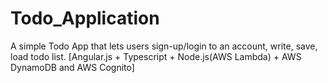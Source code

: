 # Todo_Application
A simple Todo App that lets users sign-up/login to an account, write, save, load todo list. [Angular.js + Typescript + Node.js(AWS Lambda) + AWS DynamoDB and AWS Cognito]
